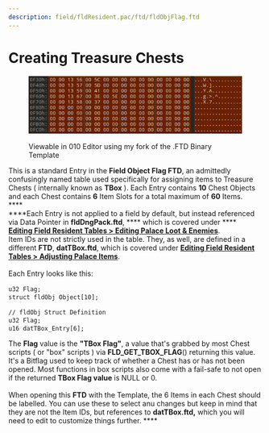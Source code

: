```yaml
---
description: field/fldResident.pac/ftd/fldObjFlag.ftd
---
```


# Creating Treasure Chests

<figure><img src="../../.gitbook/assets/image.png" alt=""><figcaption><p>Viewable in 010 Editor using my fork of the .FTD Binary Template</p></figcaption></figure>

This is a standard Entry in the **Field Object Flag FTD**, an admittedly confusingly named table used specifically for assigning items to Treasure Chests ( internally known as **TBox** ). Each Entry contains **10** Chest Objects and each Chest contains **6** Item Slots for a total maximum of **60** Items.\
****\
****Each Entry is not applied to a field by default, but instead referenced via Data Pointer in **fldDngPack.ftd**, **** which is covered under **** [**Editing Field Resident Tables > Editing Palace Loot & Enemies**](fldDngPack.md).\
Item IDs are not strictly used in the table. They, as well, are defined in a different **FTD**, **datTBox.ftd**, which is covered under [**Editing Field Resident Tables > Adjusting Palace Items**](datTBox.md). \
\
Each Entry looks like this:

```clike
u32 Flag;
struct fldObj Object[10];
```

```clike
// fldObj Struct Definition
u32 Flag;
u16 datTBox_Entry[6]; 
```

The **Flag** value is the **"TBox Flag"**, a value that's grabbed by most Chest scripts ( or "box" scripts ) via **FLD\_GET\_TBOX\_FLAG**() returning this value. It's a Bitflag used to keep track of whether a Chest has or has not been opened. Most functions in box scripts also come with a fail-safe to not open if the returned **TBox Flag value** is NULL or 0.\
\
When opening this **FTD** with the Template, the 6 Items in each Chest should be labelled. You can use these to select anu changes but keep in mind that they are not the Item IDs, but references to **datTBox.ftd,** which you will need to edit to customize things further. ****&#x20;
